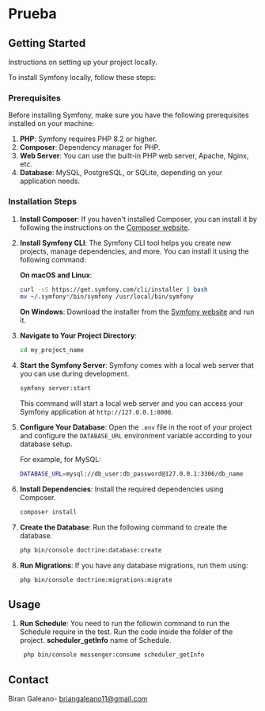 

# Prueba

## Getting Started

Instructions on setting up your project locally. 

To install Symfony locally, follow these steps:

### Prerequisites

Before installing Symfony, make sure you have the following prerequisites installed on your machine:

1. **PHP**: Symfony requires PHP 8.2 or higher.
2. **Composer**: Dependency manager for PHP.
3. **Web Server**: You can use the built-in PHP web server, Apache, Nginx, etc.
4. **Database**: MySQL, PostgreSQL, or SQLite, depending on your application needs.

### Installation Steps

1. **Install Composer**: If you haven't installed Composer, you can install it by following the instructions on the [Composer website](https://getcomposer.org/).

2. **Install Symfony CLI**: The Symfony CLI tool helps you create new projects, manage dependencies, and more. You can install it using the following command:

   **On macOS and Linux**:
   ```sh
   curl -sS https://get.symfony.com/cli/installer | bash
   mv ~/.symfony*/bin/symfony /usr/local/bin/symfony
   ```

   **On Windows**:
   Download the installer from the [Symfony website](https://get.symfony.com/cli/setup.exe) and run it.

3. **Navigate to Your Project Directory**:
   ```sh
   cd my_project_name
   ```

4. **Start the Symfony Server**: Symfony comes with a local web server that you can use during development.

   ```sh
   symfony server:start
   ```

   This command will start a local web server and you can access your Symfony application at `http://127.0.0.1:8000`.

5. **Configure Your Database**: Open the `.env` file in the root of your project and configure the `DATABASE_URL` environment variable according to your database setup.

   For example, for MySQL:
   ```sh
   DATABASE_URL=mysql://db_user:db_password@127.0.0.1:3306/db_name
   ```

6. **Install Dependencies**: Install the required dependencies using Composer.

   ```sh
   composer install
   ```

7. **Create the Database**: Run the following command to create the database.

   ```sh
   php bin/console doctrine:database:create
   ```

8. **Run Migrations**: If you have any database migrations, run them using:

   ```sh
   php bin/console doctrine:migrations:migrate
   ```


## Usage
1. **Run Schedule**: You need to run the followin command to run the Schedule require in the test. Run the code inside the folder of the project.
  **scheduler_getInfo** name of Schedule.

   ```sh
    php bin/console messenger:consume scheduler_getInfo
   ```

## Contact

Biran Galeano-  briangaleano11@gmail.com
